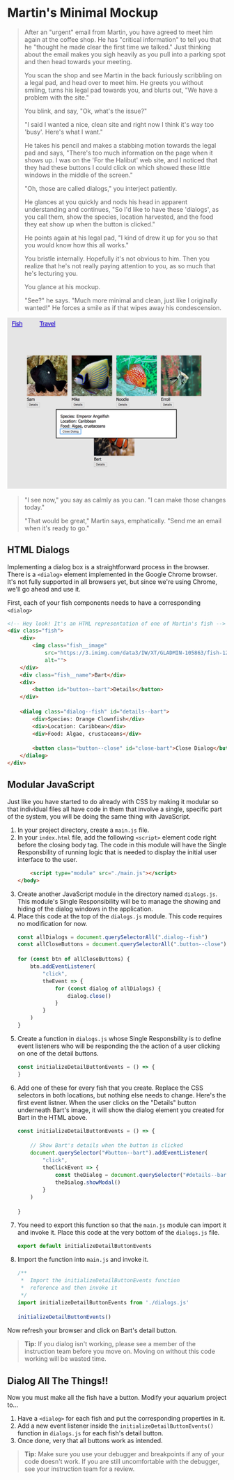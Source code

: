 # Martin's Minimal Mockup

> After an "urgent" email from Martin, you have agreed to meet him again at the coffee shop. He has "critical information" to tell you that he "thought he made clear the first time we talked." Just thinking about the email makes you sigh heavily as you pull into a parking spot and then head towards your meeting.
>
> You scan the shop and see Martin in the back furiously scribbling on a legal pad, and head over to meet him. He greets you without smiling, turns his legal pad towards you, and blurts out, "We have a problem with the site."
>
> You blink, and say, "Ok, what's the issue?"
>
> "I said I wanted a nice, clean site and right now I think it's way too 'busy'. Here's what I want."
>
> He takes his pencil and makes a stabbing motion towards the legal pad and says, "There's too much information on the page when it shows up. I was on the 'For the Halibut' web site, and I noticed that they had these buttons I could click on which showed these little windows in the middle of the screen."
>
> "Oh, those are called dialogs," you interject patiently.
>
> He glances at you quickly and nods his head in apparent understanding and continues, "So I'd like to have these 'dialogs', as you call them, show the species, location harvested, and the food they eat show up when the button is clicked."
>
> He points again at his legal pad, "I kind of drew it up for you so that you would know how this all works."
>
> You bristle internally. Hopefully it's not obvious to him. Then you realize that he's not really paying attention to you, as so much that he's lecturing you.
>
> You glance at his mockup.
>
> "See?" he says. "Much more minimal and clean, just like I originally wanted!" He forces a smile as if that wipes away his condescension.

![martin's minimalism mockup](./images/martin-minimal-mockup.png)

> "I see now," you say as calmly as you can. "I can make those changes today."
>
> "That would be great," Martin says, emphatically. "Send me an email when it's ready to go."

## HTML Dialogs

Implementing a dialog box is a straightforward process in the browser. There is a `<dialog>` element implemented in the Google Chrome browser. It's not fully supported in all browsers yet, but since we're using Chrome, we'll go ahead and use it.

First, each of your fish components needs to have a corresponding `<dialog>`

```html
<!-- Hey look! It's an HTML representation of one of Martin's fish -->
<div class="fish">
    <div>
        <img class="fish__image"
            src="https://3.imimg.com/data3/IW/XT/GLADMIN-105863/fish-125x125.jpg"
            alt="">
    </div>
    <div class="fish__name">Bart</div>
    <div>
        <button id="button--bart">Details</button>
    </div>

    <dialog class="dialog--fish" id="details--bart">
        <div>Species: Orange Clownfish</div>
        <div>Location: Caribbean</div>
        <div>Food: Algae, crustaceans</div>

        <button class="button--close" id="close-bart">Close Dialog</button>
    </dialog>
</div>
```

## Modular JavaScript

Just like you have started to do already with CSS by making it modular so that individual files all have code in them that involve a single, specific part of the system, you will be doing the same thing with JavaScript.

1. In your project directory, create a `main.js` file.
1. In your `index.html` file, add the following `<script>` element code right before the closing body tag. The code in this module will have the Single Responsbility of running logic that is needed to display the initial user interface to the user.
    ```html
        <script type="module" src="./main.js"></script>
    </body>
    ```
1. Create another JavaScript module in the directory named `dialogs.js`. This module's Single Responsibility will be to manage the showing and hiding of the dialog windows in the application.
1. Place this code at the top of the `dialogs.js` module. This code requires no modification for now.
    ```js
    const allDialogs = document.querySelectorAll(".dialog--fish")
    const allCloseButtons = document.querySelectorAll(".button--close")

    for (const btn of allCloseButtons) {
        btn.addEventListener(
            "click",
            theEvent => {
                for (const dialog of allDialogs) {
                    dialog.close()
                }
            }
        )
    }
    ```
1. Create a function in `dialogs.js` whose Single Responsbility is to define event listeners who will be responding the the action of a user clicking on one of the detail buttons.
    ```js
    const initializeDetailButtonEvents = () => {
    }
    ```
1. Add one of these for every fish that you create. Replace the CSS selectors in both locations, but nothing else needs to change. Here's the first event listner. When the user clicks on the "Details" button underneath Bart's image, it will show the dialog element you created for Bart in the HTML above.
    ```js
    const initializeDetailButtonEvents = () => {

        // Show Bart's details when the button is clicked
        document.querySelector("#button--bart").addEventListener(
            "click",
            theClickEvent => {
                const theDialog = document.querySelector("#details--bart")
                theDialog.showModal()
            }
        )

    }
    ```
1. You need to export this function so that the `main.js` module can import it and invoke it. Place this code at the very bottom of the `dialogs.js` file.
    ```js
    export default initializeDetailButtonEvents
    ```
1. Import the function into `main.js` and invoke it.
    ```js
    /**
     *  Import the initializeDetailButtonEvents function
     *  reference and then invoke it
     */
    import initializeDetailButtonEvents from './dialogs.js'

    initializeDetailButtonEvents()
    ```

Now refresh your browser and click on Bart's detail button.

> **Tip:** If you dialog isn't working, please see a member of the instruction team before you move on. Moving on without this code working will be wasted time.

## Dialog All The Things!!

Now you must make all the fish have a button. Modify your aquarium project to...

1. Have a `<dialog>` for each fish and put the corresponding properties in it.
1. Add a new event listener inside the `initializeDetailButtonEvents()` function in `dialogs.js` for each fish's detail button.
1. Once done, very that all buttons work as intended.

> **Tip:** Make sure you use your debugger and breakpoints if any of your code doesn't work. If you are still uncomfortable with the debugger, see your instruction team for a review.
